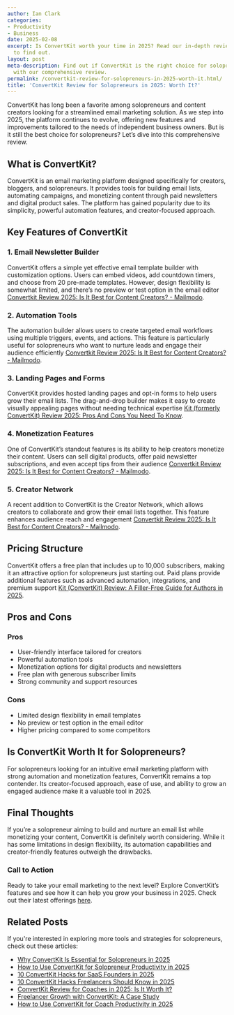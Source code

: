 ```yaml
---
author: Ian Clark
categories:
- Productivity
- Business
date: 2025-02-08
excerpt: Is ConvertKit worth your time in 2025? Read our in-depth review for solopreneurs
  to find out.
layout: post
meta-description: Find out if ConvertKit is the right choice for solopreneurs in 2025
  with our comprehensive review.
permalink: /convertkit-review-for-solopreneurs-in-2025-worth-it.html/
title: 'ConvertKit Review for Solopreneurs in 2025: Worth It?'
---
```


ConvertKit has long been a favorite among solopreneurs and content creators looking for a streamlined email marketing solution. As we step into 2025, the platform continues to evolve, offering new features and improvements tailored to the needs of independent business owners. But is it still the best choice for solopreneurs? Let’s dive into this comprehensive review.

## What is ConvertKit?
ConvertKit is an email marketing platform designed specifically for creators, bloggers, and solopreneurs. It provides tools for building email lists, automating campaigns, and monetizing content through paid newsletters and digital product sales. The platform has gained popularity due to its simplicity, powerful automation features, and creator-focused approach.

## Key Features of ConvertKit
### 1. **Email Newsletter Builder**
ConvertKit offers a simple yet effective email template builder with customization options. Users can embed videos, add countdown timers, and choose from 20 pre-made templates. However, design flexibility is somewhat limited, and there’s no preview or test option in the email editor [Convertkit Review 2025: Is It Best for Content Creators? - Mailmodo](https://www.mailmodo.com/guides/convertkit-review/).

### 2. **Automation Tools**
The automation builder allows users to create targeted email workflows using multiple triggers, events, and actions. This feature is particularly useful for solopreneurs who want to nurture leads and engage their audience efficiently [Convertkit Review 2025: Is It Best for Content Creators? - Mailmodo](https://www.mailmodo.com/guides/convertkit-review/).

### 3. **Landing Pages and Forms**
ConvertKit provides hosted landing pages and opt-in forms to help users grow their email lists. The drag-and-drop builder makes it easy to create visually appealing pages without needing technical expertise [Kit (formerly ConvertKit) Review 2025: Pros And Cons You Need To Know](https://bloggingwizard.com/convertkit-review-and-tutorial/).

### 4. **Monetization Features**
One of ConvertKit’s standout features is its ability to help creators monetize their content. Users can sell digital products, offer paid newsletter subscriptions, and even accept tips from their audience [Convertkit Review 2025: Is It Best for Content Creators? - Mailmodo](https://www.mailmodo.com/guides/convertkit-review/).

### 5. **Creator Network**
A recent addition to ConvertKit is the Creator Network, which allows creators to collaborate and grow their email lists together. This feature enhances audience reach and engagement [Convertkit Review 2025: Is It Best for Content Creators? - Mailmodo](https://www.mailmodo.com/guides/convertkit-review/).

## Pricing Structure
ConvertKit offers a free plan that includes up to 10,000 subscribers, making it an attractive option for solopreneurs just starting out. Paid plans provide additional features such as advanced automation, integrations, and premium support [Kit (ConvertKit) Review: A Filler-Free Guide for Authors in 2025](https://kindlepreneur.com/convertkit-review/).

## Pros and Cons
### **Pros**
- User-friendly interface tailored for creators
- Powerful automation tools
- Monetization options for digital products and newsletters
- Free plan with generous subscriber limits
- Strong community and support resources

### **Cons**
- Limited design flexibility in email templates
- No preview or test option in the email editor
- Higher pricing compared to some competitors

## Is ConvertKit Worth It for Solopreneurs?
For solopreneurs looking for an intuitive email marketing platform with strong automation and monetization features, ConvertKit remains a top contender. Its creator-focused approach, ease of use, and ability to grow an engaged audience make it a valuable tool in 2025.

## Final Thoughts
If you’re a solopreneur aiming to build and nurture an email list while monetizing your content, ConvertKit is definitely worth considering. While it has some limitations in design flexibility, its automation capabilities and creator-friendly features outweigh the drawbacks.

### **Call to Action**
Ready to take your email marketing to the next level? Explore ConvertKit’s features and see how it can help you grow your business in 2025. Check out their latest offerings [here](https://www.mailmodo.com/guides/convertkit-review/).

## Related Posts
If you're interested in exploring more tools and strategies for solopreneurs, check out these articles:
- [Why ConvertKit Is Essential for Solopreneurs in 2025](/why-convertkit-is-essential-for-solopreneurs-in-2025.html/)
- [How to Use ConvertKit for Solopreneur Productivity in 2025](/how-to-use-convertkit-for-solopreneur-productivity-in-2025.html/)
- [10 ConvertKit Hacks for SaaS Founders in 2025](/10-convertkit-hacks-for-saas-founders-in-2025.html/)
- [10 ConvertKit Hacks Freelancers Should Know in 2025](/10-convertkit-hacks-freelancers-should-know-in-2025.html/)
- [ConvertKit Review for Coaches in 2025: Is It Worth It?](/convertkit-review-for-coaches-in-2025-is-it-worth-it.html/)
- [Freelancer Growth with ConvertKit: A Case Study](/freelancer-growth-with-convertkit-a-case-study.html/)
- [How to Use ConvertKit for Coach Productivity in 2025](/how-to-use-convertkit-for-coach-productivity-in-2025.html/)
